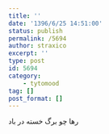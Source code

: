 ```yaml
---
title: ''
date: '1396/6/25 14:51:00'
status: publish
permalink: /5694
author: straxico
excerpt: ''
type: post
id: 5694
category:
    - tytomood
tag: []
post_format: []
---
```

رها چو برگ خسته در باد